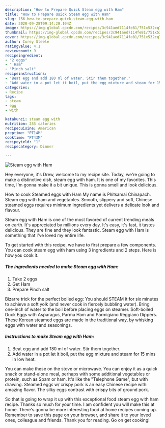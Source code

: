 ```yaml
---
description: "How to Prepare Quick Steam egg with Ham"
title: "How to Prepare Quick Steam egg with Ham"
slug: 156-how-to-prepare-quick-steam-egg-with-ham
date: 2020-09-28T09:14:20.104Z
image: https://img-global.cpcdn.com/recipes/3c941aed7114fe81/751x532cq70/steam-egg-with-ham-recipe-main-photo.jpg
thumbnail: https://img-global.cpcdn.com/recipes/3c941aed7114fe81/751x532cq70/steam-egg-with-ham-recipe-main-photo.jpg
cover: https://img-global.cpcdn.com/recipes/3c941aed7114fe81/751x532cq70/steam-egg-with-ham-recipe-main-photo.jpg
author: Corey Steele
ratingvalue: 4.1
reviewcount: 9
recipeingredient:
- "2 eggs"
- " Ham"
- "Pinch salt"
recipeinstructions:
- "Beat egg and add 180 ml of water. Stir them together."
- "Add water in a pot let it boil, put the egg mixture and steam for 15 mins in low heat."
categories:
- Recipe
tags:
- steam
- egg
- with

katakunci: steam egg with 
nutrition: 285 calories
recipecuisine: American
preptime: "PT14M"
cooktime: "PT43M"
recipeyield: "1"
recipecategory: Dinner

---
```



![Steam egg with Ham](https://img-global.cpcdn.com/recipes/3c941aed7114fe81/751x532cq70/steam-egg-with-ham-recipe-main-photo.jpg)

Hey everyone, it's Drew, welcome to my recipe site. Today, we're going to make a distinctive dish, steam egg with ham. It is one of my favorites. This time, I'm gonna make it a bit unique. This is gonna smell and look delicious.

How to cook Steamed eggs with Ham My name is Phitsamai Chinapach. Steam egg with ham and vegetables. Smooth, slippery and soft, Chinese steamed eggs requires minimum ingredients yet delivers a delicate look and flavour.

Steam egg with Ham is one of the most favored of current trending meals on earth. It's appreciated by millions every day. It's easy, it's fast, it tastes delicious. They are fine and they look fantastic. Steam egg with Ham is something that I've loved my entire life.


To get started with this recipe, we have to first prepare a few components. You can cook steam egg with ham using 3 ingredients and 2 steps. Here is how you cook it.

<!--inarticleads1-->

##### The ingredients needed to make Steam egg with Ham:

1. Take 2 eggs
1. Get  Ham
1. Prepare Pinch salt


Bizarre trick for the perfect boiled egg: You should STEAM it for six minutes to achieve a soft yolk (and never cook in fiercely bubbling water). Bring one-inch of water to the boil before placing eggs on steamer. Soft-boiled Duck Eggs with Asparagus, Parma Ham and Parmigiano Reggiano Dippers. These Korean steamed eggs are made in the traditional way, by whisking eggs with water and seasonings. 

<!--inarticleads2-->

##### Instructions to make Steam egg with Ham:

1. Beat egg and add 180 ml of water. Stir them together.
1. Add water in a pot let it boil, put the egg mixture and steam for 15 mins in low heat.


You can make these on the stove or microwave. You can enjoy it as a quick snack or stand-alone meal, perhaps with some additional vegetables or protein, such as Spam or ham. It&#39;s like the &#34;Telephone Game&#34;, but with drawing. Steamed eggs w/ crispy pork is an easy Chinese recipe with amazing flavor. The silky eggs contrast with crispy bits of ground pork. 

So that is going to wrap it up with this exceptional food steam egg with ham recipe. Thanks so much for your time. I am confident you will make this at home. There's gonna be more interesting food at home recipes coming up. Remember to save this page on your browser, and share it to your loved ones, colleague and friends. Thank you for reading. Go on get cooking!
